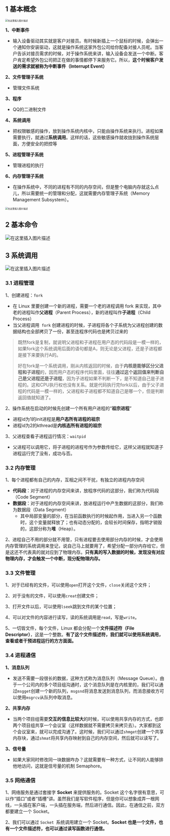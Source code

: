 ## 1 基本概念

<img src="https://img-blog.csdnimg.cn/2d65e96d459e4040834fd2e6fc4324b3.png?x-oss-process=image/watermark,type_ZmFuZ3poZW5naGVpdGk,shadow_10,text_aHR0cHM6Ly9ibG9nLmNzZG4ubmV0L3FxXzQ1NjUwODk5,size_16,color_FFFFFF,t_70" alt="在这里插入图片描述" style="zoom:50%;" />

**1、中断事件**

- 输入设备驱动其实就是客户对接员。有时候新插上一个鼠标的时候，会弹出一个通知你安装驱动，这就是操作系统这家外包公司给你配备对接人员呢。当客户告诉对接员需求的时候，对于操作系统来讲，输入设备会发送一个中断。客户肯定希望外包公司把正在做的事情都停下来服务它。所以，**这个时候客户发送的需求就被称为中断事件（Interrupt Event）**

**2、文件管理子系统**

- 管理文件系统

**3、程序**

- QQ的二进制文件

**4、系统调用**

- 把权限敏感的操作，放到操作系统内核中，只能由操作系统来执行。进程如果需要执行，就通过**系统调用**。这样的话，这些敏感操作就收拢到操作系统层面，方便安全的把控等

**5、进程管理子系统**

- 管理进程的执行

**6、内存管理子系统**

- 在操作系统中，不同的进程有不同的内存空间，但是整个电脑内存就这么点儿，所以需要统一的管理和分配，这就需要内存管理子系统（Memory Management Subsystem）。

<img src="https://img-blog.csdnimg.cn/281ac4ab008e4537bea92519b7e629cc.png?x-oss-process=image/watermark,type_ZmFuZ3poZW5naGVpdGk,shadow_10,text_aHR0cHM6Ly9ibG9nLmNzZG4ubmV0L3FxXzQ1NjUwODk5,size_16,color_FFFFFF,t_70" alt="在这里插入图片描述" style="zoom:50%;" />

## 2 基本命令

![在这里插入图片描述](https://img-blog.csdnimg.cn/891166ceab7748c7bda94f6ace4062a4.jpg?x-oss-process=image/watermark,type_ZmFuZ3poZW5naGVpdGk,shadow_10,text_aHR0cHM6Ly9ibG9nLmNzZG4ubmV0L3FxXzQ1NjUwODk5,size_16,color_FFFFFF,t_70)

## 3 系统调用

![在这里插入图片描述](https://img-blog.csdnimg.cn/7e3185fa7bf14cecabb13bfc559eafcc.jpg?x-oss-process=image/watermark,type_ZmFuZ3poZW5naGVpdGk,shadow_10,text_aHR0cHM6Ly9ibG9nLmNzZG4ubmV0L3FxXzQ1NjUwODk5,size_16,color_FFFFFF,t_70)

### 3.1 进程管理

1、创建进程：`fork`

- 在 Linux 里要创建一个新的进程，需要一个老的进程调用 fork 来实现，其中老的进程叫作**父进程**（Parent Process），新的进程叫作**子进程**（Child Process）
- 当父进程调用` fork` 创建进程的时候，子进程将各个子系统为父进程创建的数据结构也全部拷贝了一份，甚至连程序代码也是拷贝过来的

> 既然fork是复制，就说明父进程和子进程在用户态的代码段是一模一样的，如果fork这个系统调用后面的语句都是A，则无论是父进程，还是子进程都是接下来要执行A的。
>
> 好在fork是一个系统调用，刚从内核返回的时候，由于**内核是能够区分父进程和子进程**的，因而用户态的程序代码里面，往往**通过这个返回值来判断自己是父进程还是子进程**，因为子进程如果不判断一下，是不知道自己是子进程的。这和CPU执行权也没有关系。就是代码执行完fork以后，由于父子进程的代码是一模一样的，父进程和子进程都不知道自己是哪一个，但是判断返回值就知道了。

2、操作系统在启动的时候先创建一个所有用户进程的“**祖宗进程**”

- 进程id为1的init进程是**用户态所有进程的祖宗**
- 进程id为2的kthread是**内核态所有进程的祖宗**

3、父进程查看子进程运行情况：`waitpid`

- 父进程可以调用它，将子进程的进程号作为参数传给它，这样父进程就知道子进程运行完了没有，成功与否。

### 3.2 内存管理

1、每个进程都有自己的内存，互相之间不干扰，有独立的进程内存空间

- **代码段**：对于进程的内存空间来讲，放程序代码的这部分，我们称为代码段（Code Segment）
- **数据段**：对于进程的内存空间来讲，放进程运行中产生数据的这部分，我们称为数据段（Data Segment）
  - 其中局部变量的部分，在当前函数执行的时候起作用，当进入另一个函数时，这个变量就释放了；也有动态分配的，会较长时间保存，指明才销毁的，这部分称为**堆**（Heap）。

2、进程自己不用的部分就不用管，只有进程要去使用部分内存的时候，才会使用内存管理的系统调用来登记，说自己马上就要用了，希望分配一部分内存给它，但是这还不代表真的就对应到了物理内存。**只有真的写入数据的时候，发现没有对应物理内存，才会触发一个中断，现分配物理内存。**

### 3.3 文件管理

1、对于已经有的文件，可以使用`open`打开这个文件，`close`关闭这个文件；

2、对于没有的文件，可以使用`creat`创建文件；

3、打开文件以后，可以使用`lseek`跳到文件的某个位置；

4、可以对文件的内容进行读写，读的系统调用是`read`，写是`write`。

5、一切皆文件，每个文件，Linux 都会分配一个**文件描述符（File Descriptor）**，这是一个整数。**有了这个文件描述符，我们就可以使用系统调用，查看或者干预进程运行的方方面面。**

### 3.4 进程通信

**1、消息队列**

- 发送不需要一段很长的数据，这种方式称为消息队列（Message Queue）。由于一个公司内的多个项目组沟通时，这个消息队列是在内核里的，我们可以通过`msgget`创建一个新的队列，`msgsnd`将消息发送到消息队列，而消息接收方可以使用`msgrcv`从队列中取消息。

**2、共享内存**

- 当两个项目组需要**交互的信息比较大**的时候，可以使用共享内存的方式，也即两个项目组共享一个会议室（这样数据就不需要拷贝来拷贝去）。大家都到这个会议室来，就可以完成沟通了。这时候，我们可以通过`shmget`创建一个共享内存块，通过`shmat`将共享内存映射到自己的内存空间，然后就可以读写了。

**3、信号量**

- 如果大家同时修改同一块数据咋办？这就需要有一种方式，让不同的人能够排他地访问，这就是信号量的机制 Semaphore。

### 3.5 网络通信

1、网络服务是通过套接字 **Socket** 来提供服务的。Socket 这个名字很有意思，可以作“插口”或者“插槽”讲。虽然我们是写软件程序，但是你可以想象成弄一根网线，一头插在客户端，一头插在服务端，然后进行通信。因此，在通信之前，双方都要建立一个 Socket。

2、我们可以通过 `Socket `系统调用建立一个 Socket。**Socket 也是一个文件，也有一个文件描述符，也可以通过读写函数进行通信。**

